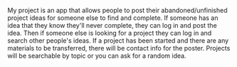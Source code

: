 My project is an app that allows people to post their abandoned/unfinished
project ideas for someone else to find and complete. If someone has an idea
that they know they'll never complete, they can log in and post the idea. Then
if someone else is looking for a project they can log in and search other
people's ideas. If a project has been started and there are any materials to be
transferred, there will be contact info for the poster. Projects will be
searchable by topic or you can ask for a random idea.
